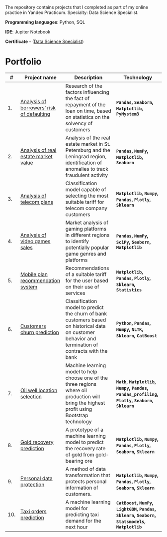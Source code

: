 The repository contains projects that I completed as part of my online practice in Yandex Practicum. Specialty: Data Science Specialist.

**Programming languages**: Python, SQL

**IDE**: Jupiter Notebook

**Certificate** - ([Data Science Specialist](https://drive.google.com/file/d/17Wl2skRF5Ndfvwu1FWdAG8X6AjOf1Dxt/view?usp=sharing))

# Portfolio


| #    |Project name             | Description                                                     | Technology                                                         |
| ---- | ------------------------------------------------------------ | ------------------------------------------------------------ | ------------------------------------------------------------ |
| 1.   | [Analysis of borrowers’ risk of defaulting](https://github.com/irinaarm/Data_Science_Yandex/blob/main/01_data_preprocessing_(bank_loan)/data_preprocessing_eng.ipynb) | Research of the factors influencing the fact of repayment of the loan on time, based on statistics on the solvency of customers | **`Pandas`, `Seaborn`, `Matplotlib`, `PyMystem3`**|
| 2.   | [Analysis of real estate market value](https://github.com/irinaarm/Data_Science_Yandex/blob/main/02_exploratory_data_analysis_(real_estate)/exploratoy_data_analysis_eng.ipynb)| Analysis of the real estate market in St. Petersburg and the Leningrad region, identification of anomalies to track fraudulent activity | **`Pandas`, `NumPy`, `Matplotlib`, `Seaborn`** |
| 3.   | [Analysis of telecom plans](https://github.com/irinaarm/Data_Science_Yandex/blob/main/03_statistical_data_analysis_(telecom)/statistical_data_analysis_eng.ipynb) | Classification model capable of selecting the most suitable tariff for telecom company customers             | **`Matplotlib`, `Numpy`, `Pandas`, `Plotly`, `Sklearn`** |
| 4.   | [Analysis of video games sales](https://github.com/irinaarm/Data_Science_Yandex/blob/main/04_analysis_of_video_games_sales/project_video_games_eng.ipynb)| Market analysis of gaming platforms in different regions to identify potentially popular game genres and platforms             | **`Pandas`, `NumPy`, `SciPy`, `Seaborn`, `Matplotlib`** |
| 5.   | [Mobile plan recommendation system](https://github.com/irinaarm/Data_Science_Yandex/blob/main/05_introduction_to_ML(telecom)/mobile_tariffs_eng.ipynb)| Recommendations of a suitable tariff for the user based on their use of services             | **`Matplotlib`, `Pandas`, `Plotly`, `Sklearn`, `Statistics`**|
| 6.   | [Customers churn prediction](https://github.com/irinaarm/Data_Science_Yandex/blob/main/06_supervised_learning%20(banking)/project_bank_eng.ipynb)| Classification model to predict the churn of bank customers based on historical data on customer behavior and termination of contracts with the bank             | **`Python`, `Pandas`, `Numpy`, `NLTK`, `Sklearn`, `CatBoost`** |
| 7.   | [Oil well location selection](https://github.com/irinaarm/Data_Science_Yandex/blob/main/07_ML_in_business%20(oil%26gas)/project_oil_wells_eng.ipynb)| Machine learning model to help choose one of the three regions where oil production will bring the highest profit using Bootstrap technology             | **`Math`, `Matplotlib`, `Numpy`, `Pandas`, `Pandas_profiling`, `Plotly`, `Seaborn`, `Sklearn`** |
| 8.   | [Gold recovery prediction](https://github.com/irinaarm/Data_Science_Yandex/blob/main/08_gold_recovery_prediction/gold_recovery_eng.ipynb)| A prototype of a machine learning model to predict the recovery rate of gold from gold-bearing ore             | **`Matplotlib`, `Numpy`, `Pandas`, `Plotly`, `Seaborn`, `Sklearn`** |
| 9.   | [Personal data protection](https://github.com/irinaarm/Data_Science_Yandex/blob/main/09_data_protection/project_data_security_eng.ipynb)| A method of data transformation that protects personal information of customers.             | **`Matplotlib`, `Numpy`, `Pandas`, `Plotly`, `Seaborn`, `Sklearn`** |
| 10.   | [Taxi orders prediction](https://github.com/irinaarm/Data_Science_Yandex/blob/main/10_time_series_prediction%20(taxi)/taxi_eng.ipynb)| A machine learning model for predicting taxi demand for the next hour             | **`CatBoost`, `NumPy`, `LightGBM`, `Pandas`, `Sklearn`, `Seaborn`, `Statsmodels`, `Matplotlib`** |
